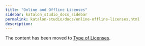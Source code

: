 ```yaml
---
title: "Online and Offline Licenses"
sidebar: katalon_studio_docs_sidebar
permalink: katalon-studio/docs/online-offline-licenses.html
description:
---
```


The content has been moved to [Type of Licenses](https://docs.katalon.com/katalon-studio/docs/license.html).